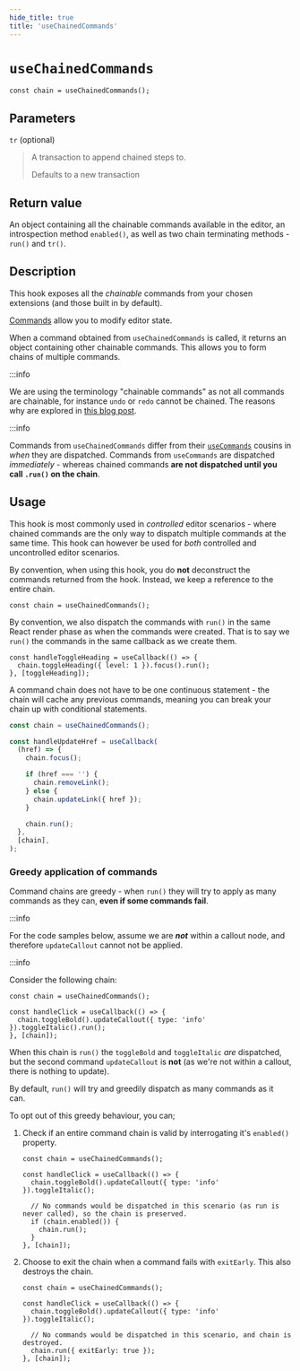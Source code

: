 ```yaml
---
hide_title: true
title: 'useChainedCommands'
---
```


# `useChainedCommands`

```tsx
const chain = useChainedCommands();
```

## Parameters

`tr` (optional)

> A transaction to append chained steps to.
>
> Defaults to a new transaction

## Return value

An object containing all the chainable commands available in the editor, an introspection method `enabled()`, as well as two chain terminating methods - `run()` and `tr()`.

## Description

This hook exposes all the _chainable_ commands from your chosen extensions (and those built in by default).

[Commands](/docs/getting-started/commands-and-helpers#commands) allow you to modify editor state.

When a command obtained from `useChainedCommands` is called, it returns an object containing other chainable commands. This allows you to form chains of multiple commands.

:::info

We are using the terminology "chainable commands" as not all commands are chainable, for instance `undo` or `redo` cannot be chained. The reasons why are explored in [this blog post](/blog/chainable-commands/#caveats).

:::info

Commands from `useChainedCommands` differ from their [`useCommands`](/docs/hooks/use-commands) cousins in _when_ they are dispatched. Commands from `useCommands` are dispatched _immediately_ - whereas chained commands **are not dispatched until you call `.run()` on the chain**.

## Usage

This hook is most commonly used in _controlled_ editor scenarios - where chained commands are the only way to dispatch multiple commands at the same time. This hook can however be used for _both_ controlled and uncontrolled editor scenarios.

By convention, when using this hook, you do **not** deconstruct the commands returned from the hook. Instead, we keep a reference to the entire chain.

```tsx
const chain = useChainedCommands();
```

By convention, we also dispatch the commands with `run()` in the same React render phase as when the commands were created. That is to say we `run()` the commands in the same callback as we create them.

```tsx
const handleToggleHeading = useCallback(() => {
  chain.toggleHeading({ level: 1 }).focus().run();
}, [toggleHeading]);
```

A command chain does not have to be one continuous statement - the chain will cache any previous commands, meaning you can break your chain up with conditional statements.

```jsx
const chain = useChainedCommands();

const handleUpdateHref = useCallback(
  (href) => {
    chain.focus();

    if (href === '') {
      chain.removeLink();
    } else {
      chain.updateLink({ href });
    }

    chain.run();
  },
  [chain],
);
```

### Greedy application of commands

Command chains are greedy - when `run()` they will try to apply as many commands as they can, **even if some commands fail**.

:::info

For the code samples below, assume we are **_not_** within a callout node, and therefore `updateCallout` cannot not be applied.

:::info

Consider the following chain:

```tsx
const chain = useChainedCommands();

const handleClick = useCallback(() => {
  chain.toggleBold().updateCallout({ type: 'info' }).toggleItalic().run();
}, [chain]);
```

When this chain is `run()` the `toggleBold` and `toggleItalic` _are_ dispatched, but the second command `updateCallout` is **not** (as we're not within a callout, there is nothing to update).

By default, `run()` will try and greedily dispatch as many commands as it can.

To opt out of this greedy behaviour, you can;

1. Check if an entire command chain is valid by interrogating it's `enabled()` property.

   ```tsx
   const chain = useChainedCommands();

   const handleClick = useCallback(() => {
     chain.toggleBold().updateCallout({ type: 'info' }).toggleItalic();

     // No commands would be dispatched in this scenario (as run is never called), so the chain is preserved.
     if (chain.enabled()) {
       chain.run();
     }
   }, [chain]);
   ```

2. Choose to exit the chain when a command fails with `exitEarly`. This also destroys the chain.

   ```tsx
   const chain = useChainedCommands();

   const handleClick = useCallback(() => {
     chain.toggleBold().updateCallout({ type: 'info' }).toggleItalic();

     // No commands would be dispatched in this scenario, and chain is destroyed.
     chain.run({ exitEarly: true });
   }, [chain]);
   ```
